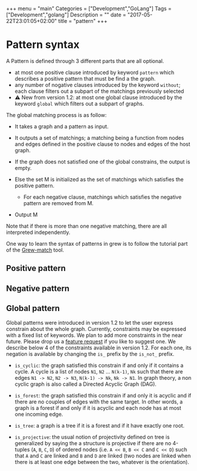 +++
menu = "main"
Categories = ["Development","GoLang"]
Tags = ["Development","golang"]
Description = ""
date = "2017-05-22T23:01:05+02:00"
title = "pattern"
+++

# Pattern syntax

A Pattern is defined through 3 different parts that are all optional.

 * at most one positive clause introduced by keyword `pattern` which describes a positive pattern that must be find a the graph.
 * any number of nogative clauses introduced by the keyword `without`; each clause filters out a subpart of the matchings previously selected
 * :warning: New from version 1.2: at most one global clause introduced by the keyword `global` which filters out a subpart of graphs.

The global matching process is as follow:

 * It takes a graph and a pattern as input.
 * It outputs a set of matchings; a matching being a function from nodes and edges defined in the positive clause to nodes and edges of the host graph.

 * If the graph does not satisfied one of the global constrains, the output is empty.
 * Else the set M is initialized as the set of matchings which satisfies the positive pattern.
    * For each negative clause, matchings which satisfies the negative pattern are removed from M.
 * Output M

Note that if there is more than one negative matching, there are all interpreted independently.

One way to learn the syntax of patterns in grew is to follow the tutorial part of the [Grew-match](http://match.grew.fr) tool.

## Positive pattern

## Negative pattern

## Global pattern
Global patterns were introduced in version 1.2 to let the user express constrain about the whole graph.
Currently, constraints may be expressed with a fixed list of keywords.
We plan to add more constraints in the near future. Please drop us a [feature request](https://gitlab.inria.fr/grew/grew/issues) if you like to suggest one.
We describe below 4 of the constraints available in version 1.2.
For each one, its negation is available by changing the `is_` prefix by the `is_not_` prefix.

  * `is_cyclic`: the graph satisfied this constrain if and only if it contains a cycle.
  A cycle is a list of nodes `N1`, `N2` … `N(k-1)`, `Nk` such that there are edges `N1 -> N2`, `N2 -> N3`, `N(k-1) -> Nk`, `Nk -> N1`.
  In graph theory, a non cyclic graph is also called a Directed Acyclic Graph (DAG).

  * `is_forest`: the graph satisfied this constrain if and only it is acyclic and if there are no couples of edges with the same target.
  In other words, a graph is a forest if and only if it is acyclic and each node has at most one incoming edge.

  * `is_tree`: a graph is a tree if it is a forest and if it have exactly one root.

  * `is_projective`: the usual notion of projectivity defined on tree is generalized by saying the a structure is projective if there are no 4-tuples (`A`, `B`, `C`, `D`) of ordered nodes (i.e. `A << B`, `B << C` and `C << D`) such that `A` and `C` are linked and `B` and `D` are linked (two nodes are linked when there is at least one edge between the two, whatever is the orientation).




